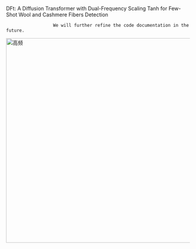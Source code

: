 DFt: A Diffusion Transformer with Dual-Frequency Scaling Tanh for Few-Shot Wool and Cashmere Fibers Detection

                      We will further refine the code documentation in the future.
                      
<img width="2340" height="560" alt="高频" src="https://github.com/user-attachments/assets/93afbfd9-06f4-41f1-8c01-920e1fa6c5a7" />
